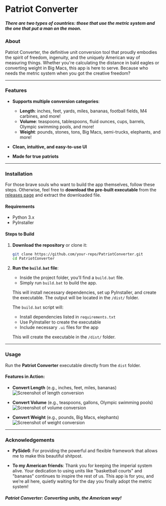 # Patriot Converter
##### *There are two types of countries: those that use the metric system and the one that put a man on the moon.*  

### About
Patriot Converter, the definitive unit conversion tool that proudly embodies the spirit of freedom, ingenuity, and the uniquely American way of measuring things. Whether you're calculating the distance in bald eagles or converting weight in Big Macs, this app is here to serve. Because who needs the metric system when you got the creative freedom?

---

### Features

- **Supports multiple conversion categories**:
  - **Length**: inches, feet, yards, miles, bananas, football fields, M4 carbines, and more!
  - **Volume**: teaspoons, tablespoons, fluid ounces, cups, barrels, Olympic swimming pools, and more!
  - **Weight**: pounds, stones, tons, Big Macs, semi-trucks, elephants, and more!
  
- **Clean, intuitive, and easy-to-use UI**
- **Made for true patriots**
  
---

### Installation

For those brave souls who want to build the app themselves, follow these steps. Otherwise, feel free to **download the pre-built executable** from the [releases page](https://github.com/KaonWry/Patriot-Converter/releases/latest) and extract the downloaded file.

#### **Requirements**

- Python 3.x
- PyInstaller

#### **Steps to Build**

1. **Download the repository** or clone it:
    ```bash
    git clone https://github.com/your-repo/PatriotConverter.git
    cd PatriotConverter
    ```

2. **Run the `build.bat` file**:
    - Inside the project folder, you’ll find a `build.bat` file.
    - Simply run `build.bat` to build the app.

    This will install necessary dependencies, set up PyInstaller, and create the executable. The output will be located in the `/dist/` folder.

    The `build.bat` script will:
    - Install dependencies listed in `requirements.txt`
    - Use PyInstaller to create the executable
    - Include necessary `.ui` files for the app

    This will create the executable in the `/dist/` folder.

---

### Usage

Run the **Patriot Converter** executable directly from the `dist` folder.

#### Features in Action:

- **Convert Length** (e.g., inches, feet, miles, bananas)
![Screenshot of length conversion](https://i.imgur.com/owJEIfr.png)

- **Convert Volume** (e.g., teaspoons, gallons, Olympic swimming pools)
![Screenshot of volume conversion](https://i.imgur.com/d48zKRs.png)

- **Convert Weight** (e.g., pounds, Big Macs, elephants)
![Screenshot of weight conversion](https://i.imgur.com/qUwUSeh.png)

---

### Acknowledgements

- **PySide6**: For providing the powerful and flexible framework that allows me to make this beautiful shitpost.
  
- **To my American friends**: Thank you for keeping the imperial system alive. Your dedication to using units like "basketball courts" and "bananas" continues to inspire the rest of us. This app is for you, and we’re all here, quietly waiting for the day you finally adopt the metric system!

#### *Patriot Converter: Converting units, the __American__ way!*
